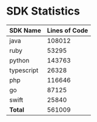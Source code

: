# SDK Statistics

| SDK Name | Lines of Code |
| -------- | ------------- |
| java | 108012 |
| ruby | 53295 |
| python | 143763 |
| typescript | 26328 |
| php | 116646 |
| go | 87125 |
| swift | 25840 |
| **Total** | 561009 |
